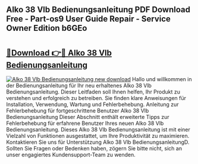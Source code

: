 ## Alko 38 Vlb Bedienungsanleitung PDF Download Free - Part-os9 User Guide Repair - Service Owner Edition b6GEo

# <h2><a href="http://df41dln.blite.top/?on=Alko+38+Vlb+Bedienungsanleitung">🔗Download 👉🔴 Alko 38 Vlb Bedienungsanleitung</a></h2>

[![Alko 38 Vlb Bedienungsanleitung new download](https://i.imgur.com/lujVjoI.png)](http://df41dln.blite.top/?on=Alko+38+Vlb+Bedienungsanleitung)
Hallo und willkommen in der Bedienungsanleitung für Ihr neu erhaltenes Alko 38 Vlb Bedienungsanleitung. Dieser Leitfaden soll Ihnen helfen, Ihr Produkt zu verstehen und erfolgreich zu betreiben. Sie finden klare Anweisungen für Installation, Verwendung, Wartung und Fehlerbehebung. Anleitung zur Fehlerbehebung für fortgeschrittene Benutzer Alko 38 Vlb Bedienungsanleitung Dieser Abschnitt enthält erweiterte Tipps zur Fehlerbehebung für erfahrene Benutzer Ihres neuen Alko 38 Vlb Bedienungsanleitung. Dieses Alko 38 Vlb Bedienungsanleitung ist mit einer Vielzahl von Funktionen ausgestattet, um Ihre Produktivität zu maximieren. Kontaktieren Sie uns für Unterstützung Alko 38 Vlb BedienungsanleitungD. Sollten Sie Fragen oder Bedenken haben, zögern Sie bitte nicht, sich an unser engagiertes Kundensupport-Team zu wenden.
